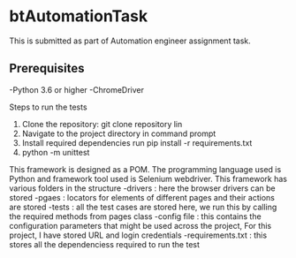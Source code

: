 # btAutomationTask
This is submitted as part of Automation engineer assignment task.

## Prerequisites
-Python 3.6 or higher
-ChromeDriver 

Steps to run the tests
1. Clone the repository: git clone repository lin
2. Navigate to the project directory in command prompt 
3. Install required dependencies run pip install -r requirements.txt
4. python -m unittest

This framework is designed as a POM.
The programming language used is Python and framework tool used is Selenium webdriver.
This framework has various folders in the structure
  -drivers : here the browser drivers can be stored
  -pgaes : locators for elements of different pages and their actions are stored
  -tests : all the test cases are stored here, we run this by calling the required methods from pages class
  -config file : this contains the configuration parameters that might be used across the project, For this project, I have stored URL and login credentials
  -requirements.txt : this stores all the dependenciess required to run the test

  
